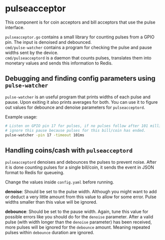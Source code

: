 # pulseacceptor
This component is for coin acceptors and bill acceptors that use the pulse interface.

`pulseacceptor.go` contains a small library for counting pulses from a GPIO pin. The input is denoised and debounced.\
`cmd/pulse-watcher` contains a program for checking the pulse and pause widths sent by the device.\
`cmd/pulseacceptord` is a daemon that counts pulses, translates them into monetary values and sends this information to Redis.

## Debugging and finding config parameters using `pulse-watcher`
`pulse-watcher` is an useful program that prints widths of each pulse and pause. Upon exiting it also prints averages for both. You can use it to figure out values for debounce and denoise parameters for `pulseacceptord`.

Example usage:
```sh
# Listen on GPIO pin 17 for pulses, if no pulses follow after 101 milliseconds
# ignore this pause because pulses for this bill/coin has ended.
pulse-watcher -pin 17 -timeout 101ms
```

## Handling coins/cash with `pulseacceptord`
`pulseacceptord` denoises and debounces the pulses to prevent noise. After it is done counting pulses for a single bill/coin, it sends the event in JSON format to Redis for queueing.

Change the values inside `config.yaml` before running.

**denoise**: Should be set to the pulse width. Although you might want to add or deduct a very little amount from this value to allow for some error. Pulse widths smaller than this value will be ignored.

**debounce**: Should be set to the pause width. Again, tune this value for possible errors like you should do for the `denoise` parameter. After a valid pulse (with width longer than the `denoise` parameter) has been received, more pulses will be ignored for the `debounce` amount. Meaning repeated pulses within `debounce` duration are ignored.
